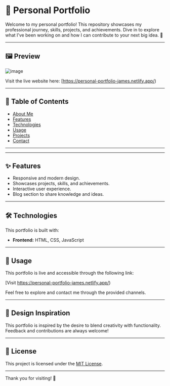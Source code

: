 # 🌟 Personal Portfolio

Welcome to my personal portfolio! This repository showcases my professional journey, skills, projects, and achievements. Dive in to explore what I’ve been working on and how I can contribute to your next big idea. 🚀

---

## 🖼️ Preview
![image](https://github.com/user-attachments/assets/9f13bf2f-7cc6-457b-b45b-256398bb46e0)


Visit the live website here: [https://personal-portfolio-james.netlify.app/)

---

## 📌 Table of Contents

- [About Me](#-about-me)
- [Features](#-features)
- [Technologies](#-technologies)
- [Usage](#-usage)
- [Projects](#-projects)
- [Contact](#-contact)

---
---

## ✨ Features

- Responsive and modern design.
- Showcases projects, skills, and achievements.
- Interactive user experience.
- Blog section to share knowledge and ideas.

---

## 🛠️ Technologies

This portfolio is built with:

- **Frontend:** HTML, CSS, JavaScript

---

## 📖 Usage

This portfolio is live and accessible through the following link:

[Visit https://personal-portfolio-james.netlify.app/)

Feel free to explore and contact me through the provided channels.

---



## 🎨 Design Inspiration

This portfolio is inspired by the desire to blend creativity with functionality. Feedback and contributions are always welcome!

---

## 📄 License

This project is licensed under the [MIT License](LICENSE).

---

Thank you for visiting! 🌟
